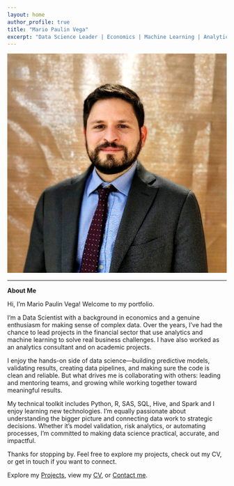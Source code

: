 ```yaml
---
layout: home
author_profile: true
title: "Mario Paulin Vega"
excerpt: "Data Science Leader | Economics | Machine Learning | Analytics"
---
```


![Mario Paulin Vega](/assets/images/profile.jpg)

---

**About Me**

Hi, I’m Mario Paulin Vega! Welcome to my portfolio.

I’m a Data Scientist with a background in economics and a genuine enthusiasm for making sense of complex data. Over the years, I’ve had the chance to lead projects in the financial sector that use analytics and machine learning to solve real business challenges. I have also worked as an analytics consultant and on academic projects. 

I enjoy the hands-on side of data science—building predictive models, validating results, creating data pipelines, and making sure the code is clean and reliable. But what drives me is collaborating with others: leading and mentoring teams, and growing while working together toward meaningful results.

My technical toolkit includes Python, R, SAS, SQL, Hive, and Spark and I enjoy learning new technologies. I’m equally passionate about understanding the bigger picture and connecting data work to strategic decisions. Whether it’s model validation, risk analytics, or automating processes, I’m committed to making data science practical, accurate, and impactful.

Thanks for stopping by. Feel free to explore my projects, check out my CV, or get in touch if you want to connect. 

Explore my [Projects](projects/), view my [CV](cv/), or [Contact me](#contact).
